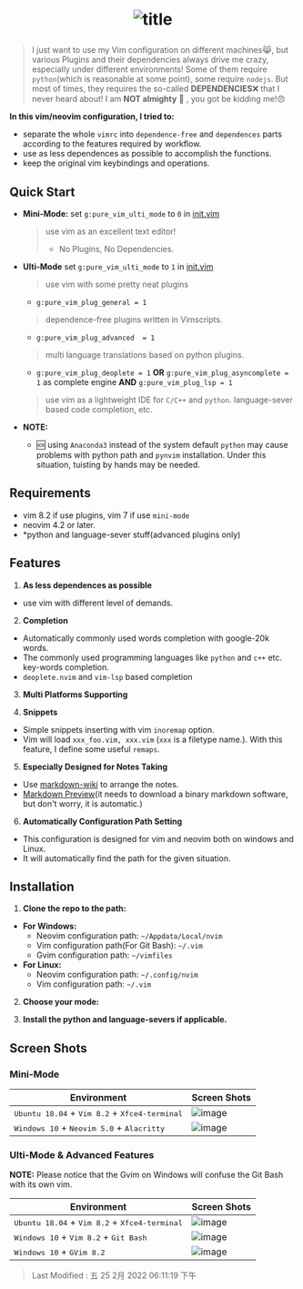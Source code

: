 # <p align="center">![title](./img/pure_vim.png)</p>

> I just want to use my Vim configuration on different machines😹, but various Plugins and their dependencies always
> drive me crazy, especially under different environments! Some of them require `python`(which is reasonable at some
> point), some require `nodejs`.  But most of times, they requires the so-called **DEPENDENCIES**❌ that I never heard
> about! I am **NOT almighty** 🤖 , you got be kidding me!😠

**In this vim/neovim configuration, I tried to:**
- separate the whole `vimrc` into `dependence-free` and `dependences` parts according to the features required by
  workflow.
- use as less dependences as possible to accomplish the functions.
- keep the original vim keybindings and operations.

## Quick Start

- **Mini-Mode:** set `g:pure_vim_ulti_mode` to `0` in [init.vim](init.vim)
  > use vim as an excellent text editor!
  >
  > - No Plugins, No Dependencies.
  >
- **Ulti-Mode** set `g:pure_vim_ulti_mode` to `1` in [init.vim](init.vim)
  > use vim with some pretty neat plugins
  >
  - `g:pure_vim_plug_general = 1`
  >  dependence-free plugins written in Vimscripts.
  >
  - `g:pure_vim_plug_advanced  = 1`
  >  multi language translations based on python plugins.

  - `g:pure_vim_plug_deoplete = 1` **OR** `g:pure_vim_plug_asyncomplete = 1` as complete engine 
  **AND** `g:pure_vim_plug_lsp = 1 `
  > use vim as a lightweight IDE for `C/C++` and `python`.
  > language-sever based code completion, etc.
  >
- **NOTE:**
  - 🆘 using `Anaconda3` instead of the system default `python` may cause problems with python path and `pynvim`
  installation. Under this situation, tuisting by hands may be needed.

## Requirements

- vim 8.2 if use plugins, vim 7 if use `mini-mode`
- neovim 4.2 or later.
- *python and language-sever stuff(advanced plugins only)

## Features

1. **As less dependences as possible**
  - use vim with different level of demands.

2. **Completion**
  - Automatically commonly used words completion with google-20k words.
  - The commonly used programming languages like `python` and `c++` etc.
  key-words completion.
  - `deoplete.nvim` and `vim-lsp` based completion

3. **Multi Platforms Supporting**

4. **Snippets**
  - Simple snippets inserting with vim `inoremap` option.
  - Vim will load `xxx_foo.vim, xxx.vim` (`xxx` is a filetype name.). With this
    feature, I define some useful `remaps`.

5. **Especially Designed for Notes Taking**
  - Use [markdown-wiki](https://github.com/mmai/vim-markdown-wiki)
  to arrange the notes.
  - [Markdown Preview](https://github.com/iamcco/markdown-preview.nvim)(it
  needs to download a binary markdown software, but don't worry, it is
  automatic.)

6. **Automatically Configuration Path Setting**
  - This configuration is designed for vim and neovim both on windows and
  Linux.
  - It will automatically find the path for the given situation.

## Installation

1. **Clone the repo to the path:**
  - **For Windows:**
    - Neovim configuration path: `~/Appdata/Local/nvim`
    - Vim configuration path(For Git Bash): `~/.vim`
    - Gvim configuration path: `~/vimfiles`
  - **For Linux:**
    - Neovim configuration path: `~/.config/nvim`
    - Vim configuration path: `~/.vim`

2. **Choose your mode:**

3. **Install the python and language-severs if applicable.**

## Screen Shots

### Mini-Mode

| **Environment**                                                          | **Screen Shots**               |
|--------------------------------------------------------------------------|--------------------------------|
| <kbd>Ubuntu 18.04</kbd> + <kbd>Vim 8.2</kbd> + <kbd>Xfce4-terminal</kbd> | ![image](./img/mini_linux.png) |
| <kbd>Windows 10</kbd> + <kbd>Neovim 5.0</kbd> + <kbd>Alacritty</kbd>     | ![image](./img/mini_win.png)   |

### Ulti-Mode & Advanced Features

**NOTE:** Please notice that the Gvim on Windows will confuse the Git Bash with
its own vim.

| **Environment**                                                          | **Screen Shots**                     |
|--------------------------------------------------------------------------|--------------------------------------|
| <kbd>Ubuntu 18.04</kbd> + <kbd>Vim 8.2</kbd> + <kbd>Xfce4-terminal</kbd> | ![image](./img/linux_vim.png)        |
| <kbd>Windows 10</kbd> + <kbd>Vim 8.2</kbd> + <kbd>Git Bash</kbd>         | ![image](./img/win_vim_git_bash.png) |
| <kbd>Windows 10</kbd> + <kbd>GVim 8.2</kbd>                              | ![image](./img/win_gvim.png)         |

> Last Modified : 五 25 2月 2022 06:11:19 下午
